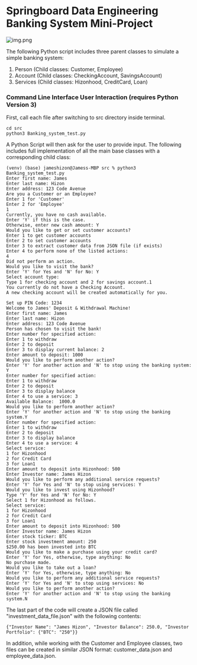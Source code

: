 # Springboard Data Engineering Banking System Mini-Project

![img.png](https://www.bcsconsulting.com/wp-content/uploads/2018/12/bank-system-tile.png)


The following Python script includes three parent classes to simulate a simple banking system:
1. Person (Child classes: Customer, Employee)
2. Account (Child classes: CheckingAccount, SavingsAccount)
3. Services (Child classes: Hizonhood, CreditCard, Loan)


### Command Line Interface User Interaction (requires Python Version 3)

First, call each file after switching to src directory inside terminal.

```
cd src
python3 Banking_system_test.py
```

A Python Script will then ask for the user to provide input. 
The following includes full implementation of all the main base classes 
with a corresponding child class:


```
(venv) (base) jameshizon@Jamess-MBP src % python3 Banking_system_test.py                         
Enter first name: James
Enter last name: Hizon
Enter address: 123 Code Avenue
Are you a Customer or an Employee?
Enter 1 for 'Customer'
Enter 2 for 'Employee'
1
Currently, you have no cash available.
Enter 'Y' if this is the case.
Otherwise, enter new cash amount: Y
Would you like to get or set customer accounts?
Enter 1 to get customer accounts
Enter 2 to set customer accounts
Enter 3 to extract customer data from JSON file (if exists)
Enter 4 to perform none of the listed actions: 
4
Did not perform an action.
Would you like to visit the bank?
Enter 'Y' for Yes and 'N' for No: Y
Select account type:
Type 1 for checking account and 2 for savings account.1
You currently do not have a Checking Account.
A new checking account will be created automatically for you.

Set up PIN Code: 1234
Welcome to James' Deposit & Withdrawal Machine!
Enter first name: James
Enter last name: Hizon
Enter address: 123 Code Avenue
Person has chosen to visit the bank!
Enter number for specified action:
Enter 1 to withdraw
Enter 2 to deposit
Enter 3 to display current balance: 2
Enter amount to deposit: 1000
Would you like to perform another action?
Enter 'Y' for another action and 'N' to stop using the banking system: Y
Enter number for specified action:
Enter 1 to withdraw
Enter 2 to deposit
Enter 3 to display balance
Enter 4 to use a service: 3
Available Balance:  1000.0
Would you like to perform another action?
Enter 'Y' for another action and 'N' to stop using the banking system.Y
Enter number for specified action:
Enter 1 to withdraw
Enter 2 to deposit
Enter 3 to display balance
Enter 4 to use a service: 4
Select service:
1 for Hizonhood
2 for Credit Card
3 for Loan1
Enter amount to deposit into Hizonhood: 500
Enter Investor name: James Hizon
Would you like to perform any additional service requests?
Enter 'Y' for Yes and 'N' to stop using services: Y
Would you like to invest using Hizonhood?
Type 'Y' for Yes and 'N' for No: Y
Select 1 for Hizonhood as follows.
Select service:
1 for Hizonhood
2 for Credit Card
3 for Loan1
Enter amount to deposit into Hizonhood: 500
Enter Investor name: James Hizon
Enter stock ticker: BTC 
Enter stock investment amount: 250
$250.00 has been invested into BTC
Would you like to make a purchase using your credit card?
Enter 'Y' for Yes, otherwise, type anything: No
No purchase made.
Would you like to take out a loan?
Enter 'Y' for Yes, otherwise, type anything: No
Would you like to perform any additional service requests?
Enter 'Y' for Yes and 'N' to stop using services: No
Would you like to perform another action?
Enter 'Y' for another action and 'N' to stop using the banking system.N

```

The last part of the code will create a JSON file called "investment_data_file.json" with the following contents:

```
{"Investor Name": "James Hizon", "Investor Balance": 250.0, "Investor Portfolio": {"BTC": "250"}}
```

In addition, while working with the Customer and Employee classes, two files can be created in similar JSON format: customer_data.json and employee_data.json.
